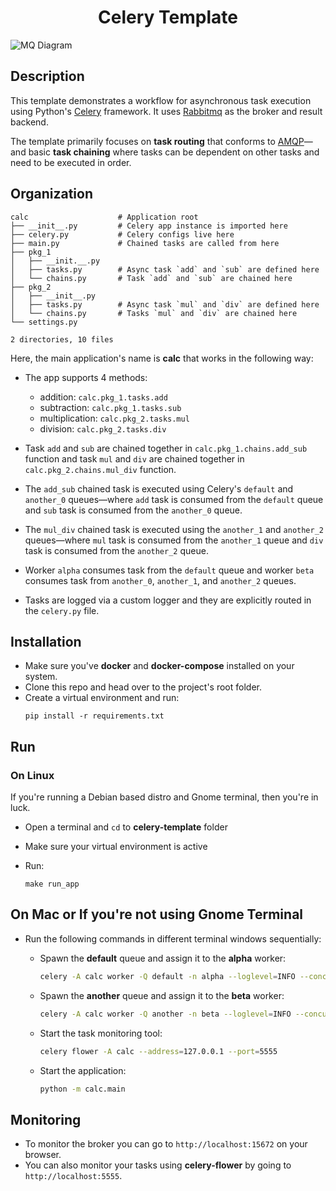<div align="center">
   <h1>Celery Template</h1>
</div>



![MQ Diagram](https://user-images.githubusercontent.com/30027932/111075718-88260d00-8513-11eb-985e-d2bbae3a048d.png)


## Description

This template demonstrates a workflow for asynchronous task execution using Python's [Celery](https://docs.celeryproject.org/en/stable/) framework. It uses [Rabbitmq](https://www.rabbitmq.com/) as the broker and result backend.

The template primarily focuses on **task routing** that conforms to [AMQP](https://en.wikipedia.org/wiki/Advanced_Message_Queuing_Protocol)—and basic **task chaining** where tasks can be dependent on other tasks and need to be executed in order.


## Organization

```
calc                    # Application root
├── __init__.py         # Celery app instance is imported here
├── celery.py           # Celery configs live here
├── main.py             # Chained tasks are called from here
├── pkg_1
│   ├── __init.__.py
│   ├── tasks.py        # Async task `add` and `sub` are defined here
│   └── chains.py       # Task `add` and `sub` are chained here
├── pkg_2
│   ├── __init__.py
│   ├── tasks.py        # Async task `mul` and `div` are defined here
│   └── chains.py       # Tasks `mul` and `div` are chained here
└── settings.py

2 directories, 10 files
```

Here, the main application's name is **calc** that works in the following way:

* The app supports 4 methods:
    * addition: `calc.pkg_1.tasks.add`
    * subtraction: `calc.pkg_1.tasks.sub`
    * multiplication: `calc.pkg_2.tasks.mul`
    * division: `calc.pkg_2.tasks.div`

* Task `add` and `sub` are chained together in `calc.pkg_1.chains.add_sub` function and task `mul` and `div` are chained together in `calc.pkg_2.chains.mul_div` function.

* The `add_sub` chained task is executed using Celery's `default` and `another_0` queues—where `add` task is consumed from the `default` queue and `sub` task is consumed from the `another_0` queue.

* The `mul_div` chained task is executed using the `another_1` and `another_2` queues—where `mul` task is consumed from the `another_1` queue and `div` task is consumed from the `another_2` queue.

* Worker `alpha` consumes task from the `default` queue and worker `beta` consumes task from `another_0`, `another_1`, and  `another_2` queues.

* Tasks are logged via a custom logger and they are explicitly routed in the `celery.py` file.

## Installation

* Make sure you've **docker** and **docker-compose** installed on your system.
* Clone this repo and head over to the project's root folder.
* Create a virtual environment and run:
    ```
    pip install -r requirements.txt
    ```

## Run

### On Linux

If you're running a Debian based distro and Gnome terminal, then you're in luck.

* Open a terminal and `cd` to **celery-template** folder
* Make sure your virtual environment is active
* Run:

    ```
    make run_app
    ```

## On Mac or If you're not using Gnome Terminal

* Run the following commands in different terminal windows sequentially:

    * Spawn the **default** queue and assign it to the **alpha** worker:

        ```bash
        celery -A calc worker -Q default -n alpha --loglevel=INFO --concurrency=1
        ```

    * Spawn the **another** queue and assign it to the **beta** worker:

        ```bash
        celery -A calc worker -Q another -n beta --loglevel=INFO --concurrency=1
        ```

    * Start the task monitoring tool:

        ```bash
        celery flower -A calc --address=127.0.0.1 --port=5555
        ```

    * Start the application:

        ```bash
        python -m calc.main
        ```

## Monitoring

* To monitor the broker you can go to `http://localhost:15672` on your browser.
* You can also monitor your tasks using **celery-flower** by going to `http://localhost:5555`.
